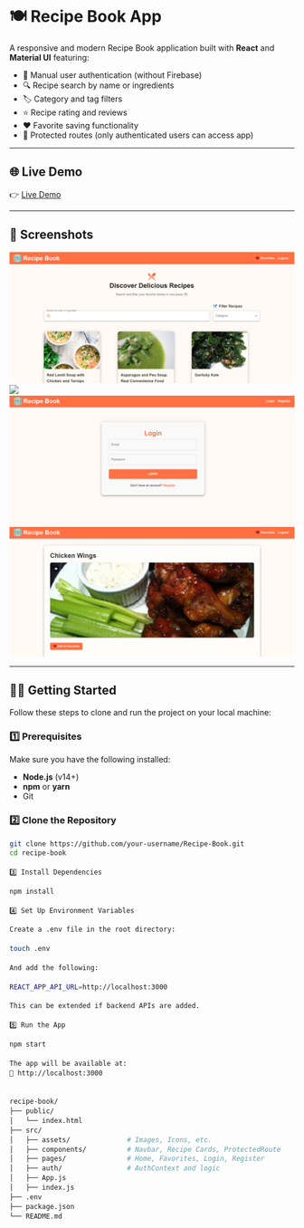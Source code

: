 # 🍽️ Recipe Book App

A responsive and modern Recipe Book application built with **React** and **Material UI** featuring:

- 🔐 Manual user authentication (without Firebase)
- 🔍 Recipe search by name or ingredients
- 🏷️ Category and tag filters
- ⭐ Recipe rating and reviews
- ❤️ Favorite saving functionality
- 🚫 Protected routes (only authenticated users can access app)

---

## 🌐 Live Demo

👉 [Live Demo](https://recipe-book.vercel.app/)

---

## 📸 Screenshots

<img src="./src/assets/1.png" width="600" />
<img src="../src/assets/2.png" width="600" />
<img src="./src/assets/3.png" width="600" />
<img src="./src/assets/5.png" width="600" />

---

## 🧑‍💻 Getting Started

Follow these steps to clone and run the project on your local machine:

### 1️⃣ Prerequisites

Make sure you have the following installed:

- **Node.js** (v14+)
- **npm** or **yarn**
- Git

### 2️⃣ Clone the Repository

```bash
git clone https://github.com/your-username/Recipe-Book.git
cd recipe-book

3️⃣ Install Dependencies

npm install

4️⃣ Set Up Environment Variables

Create a .env file in the root directory:

touch .env

And add the following:

REACT_APP_API_URL=http://localhost:3000

This can be extended if backend APIs are added.

5️⃣ Run the App

npm start

The app will be available at:
📍 http://localhost:3000


recipe-book/
├── public/
│   └── index.html
├── src/
│   ├── assets/              # Images, Icons, etc.
│   ├── components/          # Navbar, Recipe Cards, ProtectedRoute
│   ├── pages/               # Home, Favorites, Login, Register
│   ├── auth/                # AuthContext and logic
│   ├── App.js
│   ├── index.js
├── .env
├── package.json
└── README.md
